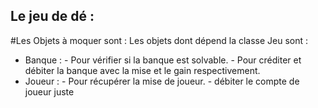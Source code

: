 ## Le jeu de dé : 
#Les Objets à moquer sont : 
 Les objets dont dépend la classe Jeu sont : 
   - Banque : - Pour vérifier si la banque est solvable.
              - Pour créditer et débiter la banque avec la mise et le gain respectivement.
   - Joueur : - Pour récupérer la mise de joueur.
              - débiter le compte de joueur juste 
